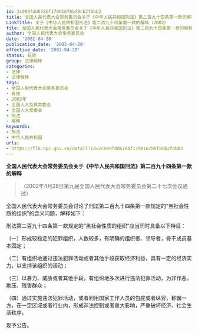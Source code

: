 ```yaml
---
id: 2c909fdd678bf17901678bf8cb2f0bb3
title: 全国人民代表大会常务委员会关于《中华人民共和国刑法》第二百九十四条第一款的解释
LinkTitle: 关于《中华人民共和国刑法》第二百九十四条第一款的解释（2002）
file: 全国人民代表大会常务委员会关于《中华人民共和国刑法》第二百九十四条第一款的解释_20020428_2c909fdd678bf17901678bf8cb2f0bb3.docx
author: 全国人民代表大会常务委员会
date: '2002-04-28'
publication_date: '2002-04-28'
effective_date: '2002-04-28'
status: 有效
group: 法律解释
categories:
- 法律
- 法律解释
tags:
- 全国人民代表大会常务委员会
- 有效
- 2002年
- 全国人大及其常委会
- 全国人大常委会
- 刑法
- 解释
keywords:
- 刑法
- 中华人民共和国
urls:
- https://flk.npc.gov.cn/detail?id=2c909fdd678bf17901678bf8cb2f0bb3
---
```


**全国人民代表大会常务委员会关于《中华人民共和国刑法》第二百九十四条第一款的解释**

> （2002年4月28日第九届全国人民代表大会常务委员会第二十七次会议通过）

全国人民代表大会常务委员会讨论了刑法第二百九十四条第一款规定的“黑社会性质的组织”的含义问题，解释如下：

刑法第二百九十四条第一款规定的“黑社会性质的组织”应当同时具备以下特征：

（一）形成较稳定的犯罪组织，人数较多，有明确的组织者、领导者，骨干成员基本固定；

（二）有组织地通过违法犯罪活动或者其他手段获取经济利益，具有一定的经济实力，以支持该组织的活动；

（三）以暴力、威胁或者其他手段，有组织地多次进行违法犯罪活动，为非作恶，欺压、残害群众；

（四）通过实施违法犯罪活动，或者利用国家工作人员的包庇或者纵容，称霸一方，在一定区域或者行业内，形成非法控制或者重大影响，严重破坏经济、社会生活秩序。

现予公告。
